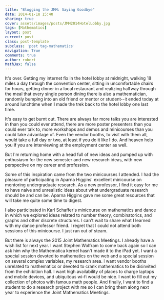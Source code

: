 ```yaml
---
title: "Blogging the JMM: Saying Goodbye"
date: 2014-01-18 15:40
sharing: true
cover: assets/images/posts/JMM2014HotelLobby.jpg
tags: [Mathematics]
layout: post
current: post
class: post-template
subclass: 'post tag-mathematics'
navigation: True
comments: true
author: robert
MathJax: false
---
```


It's over. Getting my internet fix in the hotel lobby at midnight, walking 18 miles a day through the convention center, sitting in uncomfortable chairs for hours, getting dinner in a local restaurant and realizing halfway through the meal that every single person dining there is also a mathematician, randomly bumping into an old friend or mentor or student--it ended today at around lunchtime when I made the trek back to the hotel lobby one last time.<!--more--> 

It's easy to get burnt out. There are always far more talks you are interested in than you could ever attend, there are more poster presenters than you could ever talk to, more workshops and demos and minicourses than you could take advantage of. Even the vendor booths, to visit with them all, would take a full day or two, at least if you do it like I do. And heaven help you if you are interviewing at the employment center as well.

But I'm returning home with a head full of new ideas and pumped up with enthusiasm for the new semester and new research ideas, with new perspective on my career and profession. 

Some of this inspiration came from the two minicourses I attended. I had the pleasure of participating in Aparna Higgins' excellent minicourse on mentoring undergraduate research. As a new professor, I find it easy for me to have naive and unrealistic ideas about what undergraduate research should be and can be. Aparna Higgins gave me some great resources that will take me quite some time to digest.

I also participated in Karl Schaffer's minicourse on mathematics and dance in which we explored ideas related to number theory, combinatorics, and graphs and other discrete structures. I can't wait to share what I learned with my dance professor friend. I regret that I could not attend both sessions of this minicourse. I just ran out of steam. 

But there is always the 2015 Joint Mathematics Meetings. I already have a wish list for next year. I want Stephen Wolfram to come back again so I can ask him why the Mathematica kernel hasn't made it to the iPad yet. I want a special session devoted to mathematics on the web and a special session on several complex variables, my research area. I want vendor booths unrelated to mathematics or devoted to crank mathematics to be disinvited from the exhibition hall. I want high availability of places to charge laptops and mobile devices, and ubiquitous wi-fi would be nice. I want to fill out my collection of photos with famous math people. And finally, I want to find a student to do a research project with me so I can bring them along next year to experience the Joint Mathematics Meetings. 